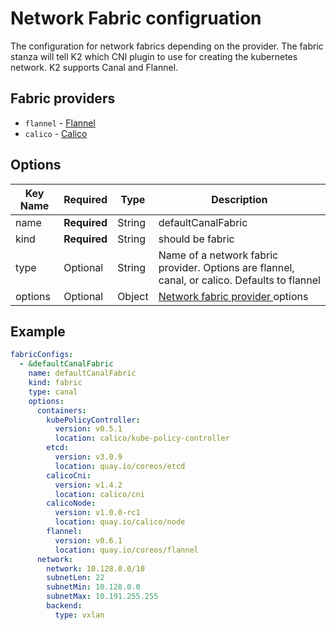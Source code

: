 # Network Fabric configruation

The configuration for network fabrics depending on the provider.  The fabric stanza will tell K2 which CNI plugin to use for creating the kubernetes network. K2 supports Canal and Flannel.

## Fabric providers

* `flannel` - [Flannel](flannel.md)
* `calico` - [Calico](calico.md)

## Options
| Key Name | Required     | Type   | Description|
| -------- | ------------ | ------ | --- |
| name     | __Required__ | String | defaultCanalFabric |
| kind     | __Required__ | String | should be fabric |
| type     | Optional     | String | Name of a network fabric provider. Options are flannel, canal, or calico. Defaults to flannel |
| options  | Optional     | Object | [Network fabric provider ](fabric) options|

## Example

```yaml
fabricConfigs:
  - &defaultCanalFabric
    name: defaultCanalFabric
    kind: fabric
    type: canal
    options:
      containers:
        kubePolicyController:
          version: v0.5.1
          location: calico/kube-policy-controller
        etcd:
          version: v3.0.9
          location: quay.io/coreos/etcd
        calicoCni:
          version: v1.4.2
          location: calico/cni
        calicoNode:
          version: v1.0.0-rc1
          location: quay.io/calico/node
        flannel:
          version: v0.6.1
          location: quay.io/coreos/flannel
      network:
        network: 10.128.0.0/10
        subnetLen: 22
        subnetMin: 10.128.0.0
        subnetMax: 10.191.255.255
        backend:
          type: vxlan
```

